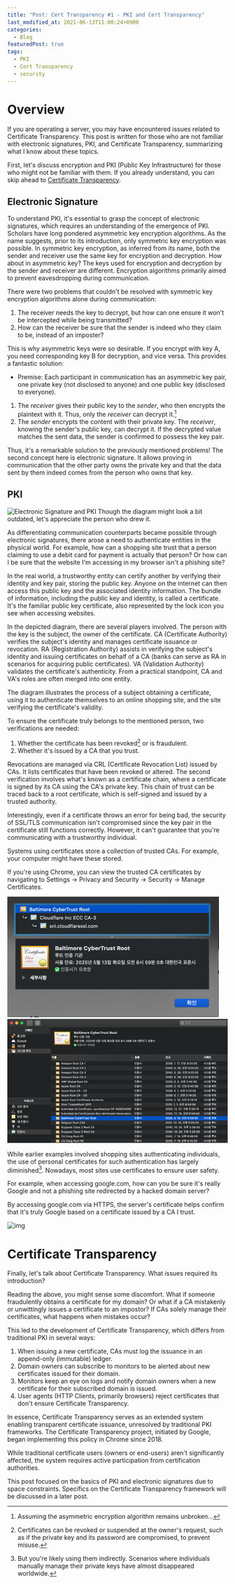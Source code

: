 ```yaml
---
title: "Post: Cert Transparency #1 - PKI and Cert Transparency"
last_modified_at: 2021-06-13T11:00:24+0900
categories:
  - Blog
featuredPost: true
tags:
  - PKI
  - Cert Transparency
  - security
---
```

# Overview

If you are operating a server, you may have encountered issues related to Certificate Transparency. This post is written for those who are not familiar with electronic signatures, PKI, and Certificate Transparency, summarizing what I know about these topics.

First, let's discuss encryption and PKI (Public Key Infrastructure) for those who might not be familiar with them. If you already understand, you can skip ahead to [Certificate Transparency](#1).

## Electronic Signature
To understand PKI, it's essential to grasp the concept of electronic signatures, which requires an understanding of the emergence of PKI. Scholars have long pondered asymmetric key encryption algorithms. As the name suggests, prior to its introduction, only symmetric key encryption was possible. In symmetric key encryption, as inferred from its name, both the sender and receiver use the same key for encryption and decryption. How about in asymmetric key? The keys used for encryption and decryption by the sender and receiver are different. Encryption algorithms primarily aimed to prevent eavesdropping during communication. 

There were two problems that couldn't be resolved with symmetric key encryption algorithms alone during communication:

1. The receiver needs the key to decrypt, but how can one ensure it won't be intercepted while being transmitted?
2. How can the receiver be sure that the sender is indeed who they claim to be, instead of an imposter?

This is why asymmetric keys were so desirable. If you encrypt with key A, you need corresponding key B for decryption, and vice versa. This provides a fantastic solution:

- Premise: Each participant in communication has an asymmetric key pair, one private key (not disclosed to anyone) and one public key (disclosed to everyone).
1. The *receiver* gives their public key to the *sender*, who then encrypts the plaintext with it. Thus, only the *receiver* can decrypt it.[^1]
2. The *sender* encrypts the content with their private key. The *receiver*, knowing the sender's public key, can decrypt it. If the decrypted value matches the sent data, the sender is confirmed to possess the key pair.

Thus, it's a remarkable solution to the previously mentioned problems! The second concept here is electronic signature. It allows proving in communication that the other party owns the private key and that the data sent by them indeed comes from the person who owns that key.

## PKI
![Electronic Signature and PKI](https://upload.wikimedia.org/wikipedia/commons/3/34/Public-Key-Infrastructure.svg)
Though the diagram might look a bit outdated, let's appreciate the person who drew it.

As differentiating communication counterparts became possible through electronic signatures, there arose a need to authenticate entities in the physical world. For example, how can a shopping site trust that a person claiming to use a debit card for payment is actually that person? Or how can I be sure that the website I'm accessing in my browser isn't a phishing site?

In the real world, a trustworthy entity can certify another by verifying their identity and key pair, storing the public key. Anyone on the internet can then access this public key and the associated identity information. The bundle of information, including the public key and identity, is called a certificate. It's the familiar public key certificate, also represented by the lock icon you see when accessing websites.

In the depicted diagram, there are several players involved. The person with the key is the subject, the owner of the certificate. CA (Certificate Authority) verifies the subject's identity and manages certificate issuance or revocation. RA (Registration Authority) assists in verifying the subject's identity and issuing certificates on behalf of a CA (banks can serve as RA in scenarios for acquiring public certificates). VA (Validation Authority) validates the certificate's authenticity. From a practical standpoint, CA and VA's roles are often merged into one entity.

The diagram illustrates the process of a subject obtaining a certificate, using it to authenticate themselves to an online shopping site, and the site verifying the certificate's validity.

To ensure the certificate truly belongs to the mentioned person, two verifications are needed:

1. Whether the certificate has been revoked[^2] or is fraudulent.
2. Whether it's issued by a CA that you trust.

Revocations are managed via CRL (Certificate Revocation List) issued by CAs. It lists certificates that have been revoked or altered. The second verification involves what's known as a certificate chain, where a certificate is signed by its CA using the CA's private key. This chain of trust can be traced back to a root certificate, which is self-signed and issued by a trusted authority.

Interestingly, even if a certificate throws an error for being bad, the security of SSL/TLS communication isn't compromised since the key pair in the certificate still functions correctly. However, it can't guarantee that you're communicating with a trustworthy individual.

Systems using certificates store a collection of trusted CAs. For example, your computer might have these stored.

If you're using Chrome, you can view the trusted CA certificates by navigating to Settings -> Privacy and Security -> Security -> Manage Certificates.

![certificate](/assets/images/2021/06/image-4.png)
![keychain](/assets/images/2021/06/image-6.png)

While earlier examples involved shopping sites authenticating individuals, the use of personal certificates for such authentication has largely diminished[^3]. Nowadays, most sites use certificates to ensure user safety.

For example, when accessing google.com, how can you be sure it's really Google and not a phishing site redirected by a hacked domain server?

By accessing google.com via HTTPS, the server's certificate helps confirm that it's truly Google based on a certificate issued by a CA I trust.

![img](https://certificate.transparency.dev/howctworks/img/with-ct-mix.svg)

# Certificate Transparency
Finally, let's talk about Certificate Transparency. What issues required its introduction?

Reading the above, you might sense some discomfort. What if someone fraudulently obtains a certificate for my domain? Or what if a CA mistakenly or unwittingly issues a certificate to an impostor? If CAs solely manage their certificates, what happens when mistakes occur?

This led to the development of Certificate Transparency, which differs from traditional PKI in several ways:

1. When issuing a new certificate, CAs must log the issuance in an append-only (immutable) ledger.
2. Domain owners can subscribe to monitors to be alerted about new certificates issued for their domain.
3. Monitors keep an eye on logs and notify domain owners when a new certificate for their subscribed domain is issued.
4. User agents (HTTP Clients, primarily browsers) reject certificates that don't ensure Certificate Transparency.

In essence, Certificate Transparency serves as an extended system enabling transparent certificate issuance, unresolved by traditional PKI frameworks. The Certificate Transparency project, initiated by Google, began implementing this policy in Chrome since 2018. 

While traditional certificate users (owners or end-users) aren't significantly affected, the system requires active participation from certification authorities.

This post focused on the basics of PKI and electronic signatures due to space constraints. Specifics on the Certificate Transparency framework will be discussed in a later post.

[^1]: Assuming the asymmetric encryption algorithm remains unbroken...
[^2]: Certificates can be revoked or suspended at the owner's request, such as if the private key and its password are compromised, to prevent misuse.
[^3]: But you're likely using them indirectly. Scenarios where individuals manually manage their private keys have almost disappeared worldwide.